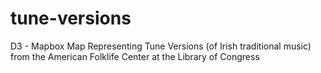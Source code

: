 # tune-versions
D3 - Mapbox Map Representing Tune Versions (of Irish traditional music) from the American Folklife Center at the Library of Congress

